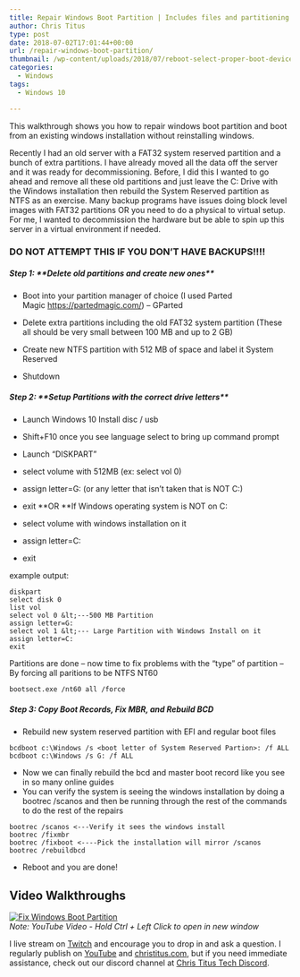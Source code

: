 ```yaml
---
title: Repair Windows Boot Partition | Includes files and partitioning
author: Chris Titus
type: post
date: 2018-07-02T17:01:44+00:00
url: /repair-windows-boot-partition/
thumbnail: /wp-content/uploads/2018/07/reboot-select-proper-boot-device-rcm992x0-min-300x190.jpg
categories:
  - Windows
tags:
  - Windows 10

---
```

This walkthrough shows you how to repair windows boot partition and boot from an existing windows installation without reinstalling windows.<!--more-->

Recently I had an old server with a FAT32 system reserved partition and a bunch of extra partitions. I have already moved all the data off the server and it was ready for decommissioning. Before, I did this I wanted to go ahead and remove all these old partitions and just leave the C: Drive with the Windows installation then rebuild the System Reserved partition as NTFS as an exercise. Many backup&nbsp;programs have issues doing block level images with FAT32 partitions OR you need to do a physical to virtual setup. For me, I wanted to decommission the hardware but be able to spin up this server in a virtual environment if needed.

### **DO NOT ATTEMPT THIS IF YOU DON&#8217;T HAVE BACKUPS!!!!**

##### Step 1: \*\*Delete old partitions and create new ones\*\*

  * Boot into your partition manager of choice (I used Parted Magic&nbsp;<https://partedmagic.com/>) &#8211; GParted

  * Delete extra partitions including the old FAT32 system partition (These all should be very small between 100 MB and up to 2 GB)
  * Create new NTFS partition with 512 MB of space and label it System Reserved
  * Shutdown

##### Step 2: \*\*Setup Partitions with the correct drive letters\*\*

  * Launch Windows 10 Install disc / usb

  * Shift+F10 once you see language select to bring up command prompt
  * Launch &#8220;DISKPART&#8221;
  * select volume with 512MB (ex: select vol 0)
  * assign letter=G: (or any letter that isn&#8217;t taken that is NOT C:)
  * exit&nbsp;**OR&nbsp;**If Windows operating system is NOT on C:
  * select volume with windows installation on it
  * assign letter=C:
  * exit

example output:

```
diskpart
select disk 0
list vol
select vol 0 &lt;---500 MB Partition
assign letter=G:
select vol 1 &lt;--- Large Partition with Windows Install on it
assign letter=C:
exit
```

Partitions are done &#8211; now time to fix problems with the &#8220;type&#8221; of partition &#8211; By forcing all paritions to be NTFS NT60

`bootsect.exe /nt60 all /force`

##### Step 3: Copy Boot Records, Fix MBR, and Rebuild BCD

  * Rebuild new system reserved partition with EFI and regular boot files 
```
bcdboot c:\Windows /s <boot letter of System Reserved Partion>: /f ALL
bcdboot c:\Windows /s G: /f ALL
```
  * Now we can finally rebuild the bcd and master boot record like you see in so many online guides
  * You can verify the system is seeing the windows installation by doing a bootrec&nbsp;/scanos&nbsp;and then be running through the rest of the commands to do the rest of the repairs

```
bootrec /scanos <---Verify it sees the windows install
bootrec /fixmbr
bootrec /fixboot <----Pick the installation will mirror /scanos bootrec /rebuildbcd
```
  * Reboot and you are done!

## Video Walkthroughs
[![Fix Windows Boot Partition](https://img.youtube.com/vi/F72D7uL6cZg/0.jpg)](https://www.youtube.com/watch?v=F72D7uL6cZg)  
_Note: YouTube Video - Hold Ctrl + Left Click to open in new window_

I live stream on [Twitch][1] and encourage you to drop in and ask a question. I regularly publish on [YouTube][2] and [christitus.com][3], but if you need immediate assistance, check out our discord channel at [Chris Titus Tech Discord][4].

 [1]: https://twitch.tv/christitustech
 [2]: https://www.youtube.com/c/ChrisTitusTech
 [3]: https://www.christitus.com/
 [4]: https://www.christitus.com/discord
